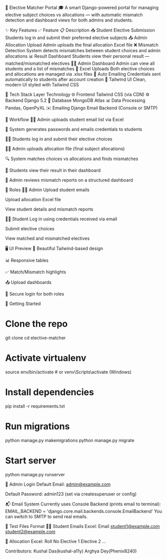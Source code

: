 🧠 Elective Matcher Portal
🎓 A smart Django-powered portal for managing elective subject choices vs allocations — with automatic mismatch detection and dashboard views for both admins and students.

✨ Key Features
✅ Feature	📋 Description
📥 Student Elective Submission	Students log in and submit their preferred elective subjects
📤 Admin Allocation Upload	Admin uploads the final allocation Excel file
❌ Mismatch Detection	System detects mismatches between student choices and admin allocations
📊 Result Dashboard	Students view their personal result — matched/mismatched electives
🧑‍💼 Admin Dashboard	Admin can view all students and a list of mismatches
🧾 Excel Uploads	Both elective choices and allocations are managed via .xlsx files
💌 Auto Emailing	Credentials sent automatically to students after account creation
🎨 Tailwind UI	Clean, modern UI styled with Tailwind CSS

🧰 Tech Stack
Layer	Technology
🌐 Frontend	Tailwind CSS (via CDN)
⚙️ Backend	Django 5.2
💾 Database	MongoDB Atlas
📊 Data Processing	Pandas, OpenPyXL
✉️ Emailing	Django Email Backend (Console or SMTP)

🔄 Workflow
🧑‍🏫 Admin uploads student email list via Excel

🔐 System generates passwords and emails credentials to students

👨‍🎓 Students log in and submit their elective choices

🧑‍💼 Admin uploads allocation file (final subject allocations)

🔍 System matches choices vs allocations and finds mismatches

📜 Students view their result in their dashboard

📑 Admin reviews mismatch reports on a structured dashboard

🎯 Roles
🧑‍🏫 Admin
Upload student emails

Upload allocation Excel file

View student details and mismatch reports

👨‍🎓 Student
Log in using credentials received via email

Submit elective choices

View matched and mismatched electives

🖥️ UI Preview
🎨 Beautiful Tailwind-based design

📊 Responsive tables

✅ Match/Mismatch highlights

📤 Upload dashboards

🔐 Secure login for both roles

🚀 Getting Started
# Clone the repo
git clone 
cd elective-matcher

# Activate virtualenv
source env/bin/activate  # or venv\Scripts\activate (Windows)

# Install dependencies
pip install -r requirements.txt

# Run migrations
python manage.py makemigrations
python manage.py migrate

# Start server
python manage.py runserver

🛂 Admin Login
Default Email: admin@example.com

Default Password: admin123 (set via createsuperuser or config)

📬 Email System
Currently uses Console Backend (prints email to terminal): EMAIL_BACKEND = 'django.core.mail.backends.console.EmailBackend'
You can switch to SMTP to send real emails.

🧪 Test Files Format
🧑‍🎓 Student Emails Excel:
Email
student1@example.com
student2@example.com

📝 Allocation Excel:
Roll No	Elective 1	Elective 2	...

Contributors: Kushal Das(kushal-a11y)
              Arghya Dey(Phenix8240)
